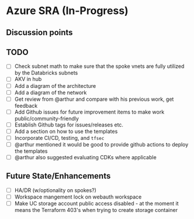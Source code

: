 # Azure SRA (In-Progress)

## Discussion points

## TODO

- [ ] Check subnet math to make sure that the spoke vnets are fully utilized by the Databricks subnets
- [ ] AKV in hub
- [ ] Add a diagram of the architecture
- [ ] Add a diagram of the network
- [ ] Get review from @arthur and compare with his previous work, get feedback
- [ ] Add Github issues for future improvement items to make work public/community-friendly
- [ ] Establish Github tags for issues/releases etc.
- [ ] Add a section on how to use the templates
- [ ] Incorporate CI/CD, testing, and `tfsec`
- [ ] @arthur mentioned it would be good to provide github actions to deploy the templates
- [ ] @arthur also suggested evaluating CDKs where applicable

## Future State/Enhancements

- [ ] HA/DR (w/optionality on spokes?)
- [ ] Workspace mangement lock on webauth workspace
- [ ] Make UC storage account public access disabled - at the moment it means the Terraform 403's when trying to create storage container